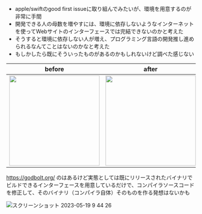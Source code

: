 - apple/swiftのgood first issueに取り組んでみたいが、環境を用意するのが非常に手間
- 開発できる人の母数を増やすには、環境に依存しないようなインターネットを使ってWebサイトのインターフェースでは完結できないのかと考えた
- そうすると環境に依存しない人が増え、プログラミング言語の開発推し進められるなんてことはないのかなと考えた
- もしかしたら既にそういったものがあるのかもしれないけど調べた感じない

|before|after|
|---|---|
|<img src="https://github.com/takeshi-1000/my_memo/assets/16571394/82bd2fd1-0855-4477-bb6c-c40a09aa5bf6" width="240">|<img src="https://github.com/takeshi-1000/my_memo/assets/16571394/8638ee18-5c4c-4bf2-bd8b-eeafd455dc06" width="240">|

https://godbolt.org/ のはあるけど実態としては既にリリースされたバイナリでビルドできるインターフェースを用意しているだけで、コンパイラソースコードを修正して、そのバイナリ（コンパイラ自体）そのものを作る発想はないかも

![スクリーンショット 2023-05-19 9 44 26](https://github.com/takeshi-1000/my_memo/assets/16571394/f42b6a22-026f-4494-9327-c1d3375f653c)



